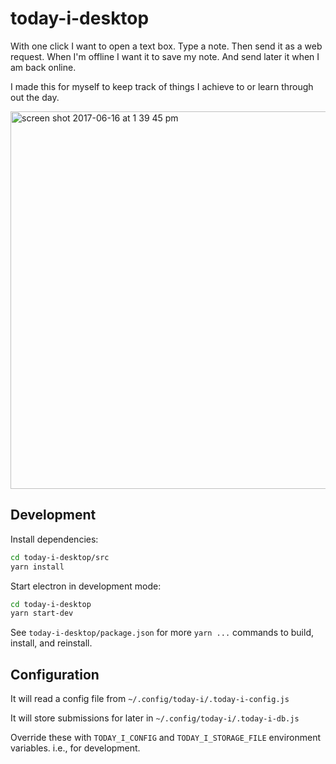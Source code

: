 # today-i-desktop

With one click I want to open a text box. Type a note. Then send it as a web request.
When I'm offline I want it to save my note. And send later it when I am back online.

I made this for myself to keep track of things I achieve to or learn through out the day.

<img width="604" alt="screen shot 2017-06-16 at 1 39 45 pm" src="https://user-images.githubusercontent.com/3443017/27228290-e38d776a-529e-11e7-8fb7-a650c382ec0e.png">

## Development

Install dependencies:
```bash
cd today-i-desktop/src
yarn install
```

Start electron in development mode:
```bash
cd today-i-desktop
yarn start-dev
```

See `today-i-desktop/package.json` for more `yarn ...` commands to build, install, and reinstall.

## Configuration

It will read a config file from `~/.config/today-i/.today-i-config.js`

It will store submissions for later in `~/.config/today-i/.today-i-db.js`

Override these with `TODAY_I_CONFIG` and `TODAY_I_STORAGE_FILE` environment variables.
i.e., for development.
